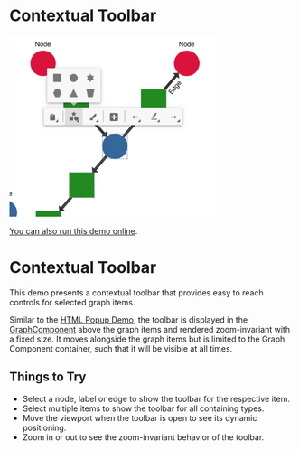 # Contextual Toolbar

<img src="../../resources/image/contextualtoolbar.png" alt="demo-thumbnail" height="320"/>

[You can also run this demo online](https://live.yworks.com/demos/view/contextualtoolbar/index.html).

# Contextual Toolbar

This demo presents a contextual toolbar that provides easy to reach controls for selected graph items.

Similar to the [HTML Popup Demo](../../view/htmlpopup/index.html), the toolbar is displayed in the [GraphComponent](https://docs.yworks.com/yfileshtml/#/api/GraphComponent) above the graph items and rendered zoom-invariant with a fixed size. It moves alongside the graph items but is limited to the Graph Component container, such that it will be visible at all times.

## Things to Try

- Select a node, label or edge to show the toolbar for the respective item.
- Select multiple items to show the toolbar for all containing types.
- Move the viewport when the toolbar is open to see its dynamic positioning.
- Zoom in or out to see the zoom-invariant behavior of the toolbar.
